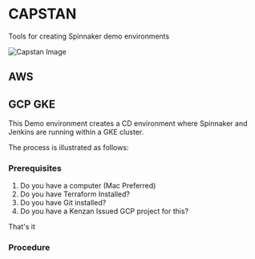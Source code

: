 # CAPSTAN
Tools for creating Spinnaker demo environments

![Capstan Image](https://upload.wikimedia.org/wikipedia/commons/thumb/e/ea/Star_of_India_capstan_1.JPG/320px-Star_of_India_capstan_1.JPG)




## AWS




## GCP GKE

This Demo environment creates a CD environment where Spinnaker and Jenkins are running within a GKE cluster.

The process is illustrated as follows:




### Prerequisites

1. Do you have a computer (Mac Preferred)
1. Do you have Terraform Installed?
1. Do you have Git installed?
1. Do you have a Kenzan Issued GCP project for this?

That's it


### Procedure






